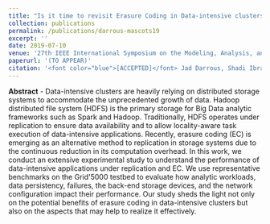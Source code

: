 ```yaml
---
title: "Is it time to revisit Erasure Coding in Data-intensive clusters?"
collection: publications
permalink: /publications/darrous-mascots19
excerpt: ''
date: 2019-07-10
venue: '27th IEEE International Symposium on the Modeling, Analysis, and Simulation of Computer and Telecommunication Systems'
paperurl: '(TO APPEAR)'
citation: '<font color="blue">[ACCEPTED]</font> Jad Darrous, Shadi Ibrahim, Christian Perez. "Is it time to revisit Erasure Coding in Data-intensive clusters?". In Proceedings of the <i>27th IEEE International Symposium on the Modeling, Analysis, and Simulation of Computer and Telecommunication Systems (MASCOTS 19)</i>, Oct. 2019, Rennes, France.'
---
```


**Abstract** - Data-intensive clusters are heavily relying on distributed storage systems to accommodate the unprecedented growth of data. Hadoop distributed file system (HDFS) is the primary storage for Big Data analytic frameworks such as Spark and Hadoop. Traditionally, HDFS operates under replication to ensure data availability and to allow locality-aware task execution of data-intensive applications.
Recently, erasure coding (EC) is emerging as an alternative method to replication in storage systems due to the continuous reduction in its computation overhead. In this work, we conduct an extensive experimental study to understand the performance of data-intensive applications under replication and EC. We use representative benchmarks on the Grid'5000 testbed to evaluate how analytic workloads, data persistency, failures, the back-end storage devices, and the network configuration impact their performance. Our study sheds the light not only on the potential benefits of erasure coding in data-intensive clusters but also on the aspects that may help to realize it effectively.

<!-- Conference acceptance rate is 23.8% -->

